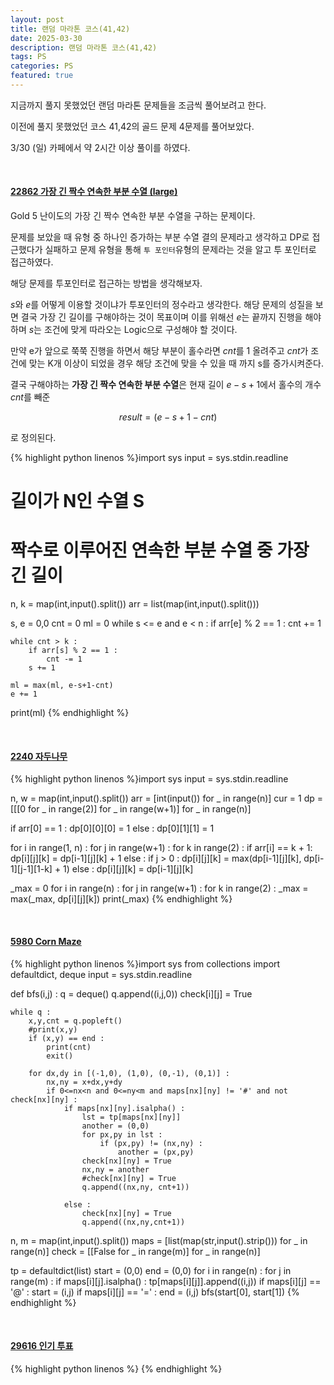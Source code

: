 ```yaml
---
layout: post
title: 랜덤 마라톤 코스(41,42)
date: 2025-03-30
description: 랜덤 마라톤 코스(41,42)
tags: PS 
categories: PS
featured: true
---
```


지금까지 풀지 못했었던 랜덤 마라톤 문제들을 조금씩 풀어보려고 한다.

이전에 풀지 못했었던 코스 41,42의 골드 문제 4문제를 풀어보았다.

3/30 (일) 카페에서 약 2시간 이상 풀이를 하였다.
 
<br>

#### [22862 가장 긴 짝수 연속한 부분 수열 (large)](https://www.acmicpc.net/problem/22862)

Gold 5 난이도의 가장 긴 짝수 연속한 부분 수열을 구하는 문제이다.

문제를 보았을 때 유형 중 하나인 증가하는 부분 수열 결의 문제라고 생각하고 DP로 접근했다가 실패하고 문제 유형을 통해 `투 포인터`유형의 문제라는 것을 알고 투 포인터로 접근하였다.

해당 문제를 투포인터로 접근하는 방법을 생각해보자.

$s$와 $e$를 어떻게 이용할 것이냐가 투포인터의 정수라고 생각한다. 해당 문제의 성질을 보면 결국 가장 긴 길이를 구해야하는 것이 목표이며 이를 위해선 $e$는 끝까지 진행을 해야하며 $s$는 조건에 맞게 따라오는 Logic으로 구성해야 할 것이다.

만약 e가 앞으로 쭉쭉 진행을 하면서 해당 부분이 홀수라면 $cnt$를 1 올려주고 $cnt$가 조건에 맞는 K개 이상이 되었을 경우 해당 조건에 맞을 수 있을 때 까지 s를 증가시켜준다.

결국 구해야하는 **가장 긴 짝수 연속한 부분 수열**은 현재 길이 $e-s+1$에서 홀수의 개수 $cnt$를 빼준

$$
result = (e-s+1-cnt)
$$

로 정의된다.

{% highlight python linenos %}import sys
input = sys.stdin.readline

# 길이가 N인 수열 S
# 짝수로 이루어진 연속한 부분 수열 중 가장 긴 길이

n, k = map(int,input().split())
arr = list(map(int,input().split()))

s, e = 0,0
cnt = 0
ml = 0
while s <= e and e < n :
    if arr[e] % 2 == 1 :
        cnt += 1
    
    while cnt > k :
        if arr[s] % 2 == 1 :
            cnt -= 1
        s += 1
    
    ml = max(ml, e-s+1-cnt)
    e += 1

print(ml)
{% endhighlight %}

<br>

#### [2240 자두나무](https://www.acmicpc.net/problem/2240)


{% highlight python linenos %}import sys
input = sys.stdin.readline

n, w = map(int,input().split())
arr = [int(input()) for _ in range(n)]
cur = 1
dp = [[[0 for _ in range(2)] for _ in range(w+1)] for _ in range(n)]


if arr[0] == 1 :
    dp[0][0][0] = 1
else :
    dp[0][1][1] = 1

for i in range(1, n) :
    for j in range(w+1) :
        for k in range(2) :
            if arr[i] == k + 1:
                dp[i][j][k] = dp[i-1][j][k] + 1
            else :
                if j > 0 :
                    dp[i][j][k] = max(dp[i-1][j][k], dp[i-1][j-1][1-k] + 1)
                else :
                    dp[i][j][k] = dp[i-1][j][k]

_max = 0
for i in range(n) :
    for j in range(w+1) :
        for k in range(2) :
            _max = max(_max, dp[i][j][k])
print(_max)
{% endhighlight %}

<br>

#### [5980 Corn Maze](https://www.acmicpc.net/problem/5980)

{% highlight python linenos %}import sys
from collections import defaultdict, deque
input = sys.stdin.readline

def bfs(i,j) :
    q = deque()
    q.append((i,j,0))
    check[i][j] = True

    while q :
        x,y,cnt = q.popleft()
        #print(x,y)
        if (x,y) == end :
            print(cnt)
            exit()

        for dx,dy in [(-1,0), (1,0), (0,-1), (0,1)] :
            nx,ny = x+dx,y+dy
            if 0<=nx<n and 0<=ny<m and maps[nx][ny] != '#' and not check[nx][ny] :
                if maps[nx][ny].isalpha() :
                    lst = tp[maps[nx][ny]]
                    another = (0,0)
                    for px,py in lst :
                        if (px,py) != (nx,ny) :
                            another = (px,py)
                    check[nx][ny] = True
                    nx,ny = another
                    #check[nx][ny] = True
                    q.append((nx,ny, cnt+1))

                else :
                    check[nx][ny] = True
                    q.append((nx,ny,cnt+1))


n, m = map(int,input().split())
maps = [list(map(str,input().strip())) for _ in range(n)]
check = [[False for _ in range(m)] for _ in range(n)]

tp = defaultdict(list)
start = (0,0)
end = (0,0)
for i in range(n) :
    for j in range(m) :
        if maps[i][j].isalpha() :
            tp[maps[i][j]].append((i,j))
        if maps[i][j] == '@' :
            start = (i,j)
        if maps[i][j] == '=' :
            end = (i,j)
bfs(start[0], start[1])
{% endhighlight %}

<br>

#### [29616 인기 투표](https://www.acmicpc.net/problem/29616)

{% highlight python linenos %}
{% endhighlight %}

<br>